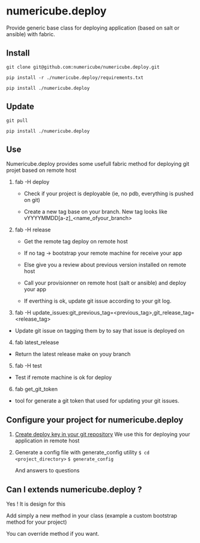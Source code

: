 # numericube.deploy

   Provide generic base class for deploying application (based on salt or ansible) with fabric.

## Install

 `git clone git@github.com:numericube/numericube.deploy.git`
 
 `pip install -r ./numericube.deploy/requirements.txt`
 
 `pip install ./numericube.deploy`
 
## Update

`git pull`

`pip install ./numericube.deploy`

## Use

Numericube.deploy provides some usefull fabric method for deploying git projet based on remote host

1. fab -H <host> deploy
    
    * Check if your project is deployable (ie, no pdb, everything is pushed on git)
    
    * Create a new tag base on your branch. New tag looks like vYYYYMMDD[a-z]_<name_ofyour_branch>
    
    
2. fab -H <host> release

   * Get the remote tag deploy on remote host
   
   * If no tag -> bootstrap your remote machine for receive your app 
   
   * Else give you a review about previous version installed on remote host
   
   * Call your provisionner on remote host (salt or ansible) and deploy your app
   
   * If everthing is ok, update git issue according to your git log.
   
3. fab -H <host> update_issues:git_previous_tag=<previous_tag>,git_release_tag=<release_tag>

  * Update git issue on tagging them by <host> to say that issue is deployed on <host>
  
4. fab latest_release

  * Return the latest release make on youy branch
  
5. fab -H <host> test

  * Test if remote machine is ok for deploy
  
6. fab get_git_token

  * tool for generate a git token that used for updating your git issues.


## Configure your project for numericube.deploy

  1. [Create deploy key in your git repository](https://developer.github.com/guides/managing-deploy-keys/#deploy-keys)
      We use this for deploying your application in remote host

  2. Generate a config file with generate_config utility
     `$ cd <project_directory>` 
     `$ generate_config` 

     And answers to questions

## Can I extends numericube.deploy ?
 
 Yes ! It is design for this
 
 Add simply a new method in your class (example a custom bootstrap method for your project)
 
 You can override method if you want.
